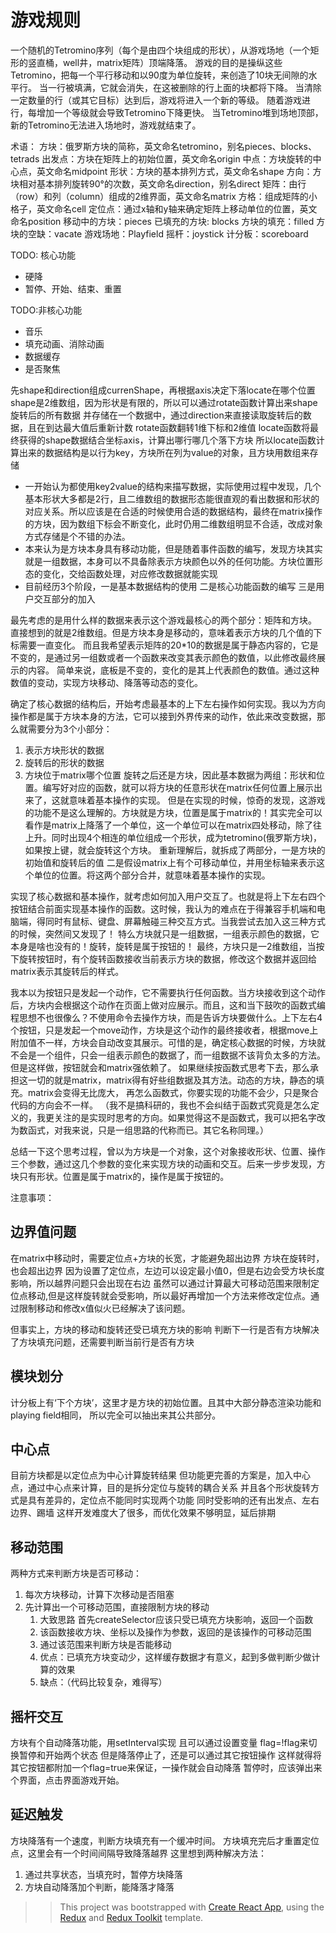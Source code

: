 # 游戏规则
一个随机的Tetromino序列（每个是由四个块组成的形状），从游戏场地（一个矩形的竖直桶，well井，matrix矩阵）顶端降落。
游戏的目的是操纵这些Tetromino，把每一个平行移动和以90度为单位旋转，来创造了10块无间隙的水平行。
当一行被填满，它就会消失，在这被删除的行上面的块都将下降。
当清除一定数量的行（或其它目标）达到后，游戏将进入一个新的等级。
随着游戏进行，每增加一个等级就会导致Tetromino下降更快。
当Tetromino堆到场地顶部，新的Tetromino无法进入场地时，游戏就结束了。

术语：
方块：俄罗斯方块的简称，英文命名tetromino，别名pieces、blocks、tetrads
出发点：方块在矩阵上的初始位置，英文命名origin
中点：方块旋转的中心点，英文命名midpoint
形状：方块的基本排列方式，英文命名shape
方向：方块相对基本排列旋转90°的次数，英文命名direction，别名direct
矩阵：由行（row）和列（column）组成的2维界面，英文命名matrix
方格：组成矩阵的小格子，英文命名cell
定位点：通过x轴和y轴来确定矩阵上移动单位的位置，英文命名position
移动中的方块：pieces
已填充的方块: blocks
方块的填充：filled
方块的空缺：vacate
游戏场地：Playfield
摇杆：joystick
计分板：scoreboard

TODO: 核心功能
* 硬降
* 暂停、开始、结束、重置

TODO:非核心功能
* 音乐
* 填充动画、消除动画
* 数据缓存
* 是否聚焦


先shape和direction组成currenShape，再根据axis决定下落locate在哪个位置
shape是2维数组，因为形状是有限的，所以可以通过rotate函数计算出来shape旋转后的所有数据
并存储在一个数据中，通过direction来直接读取旋转后的数据，且在到达最大值后重新计数
rotate函数翻转1维下标和2维值
locate函数将最终获得的shape数据结合坐标axis，计算出哪行哪几个落下方块
所以locate函数计算出来的数据结构是以行为key，方块所在列为value的对象，且方块用数组来存储

* 一开始认为都使用key2value的结构来描写数据，实际使用过程中发现，几个基本形状大多都是2行，且二维数组的数据形态能很直观的看出数据和形状的对应关系。所以应该是在合适的时候使用合适的数据结构，最终在matrix操作的方块，因为数组下标会不断变化，此时仍用二维数组明显不合适，改成对象方式存储是个不错的办法。
* 本来认为是方块本身具有移动功能，但是随着事件函数的编写，发现方块其实就是一组数据，本身可以不具备除表示方块颜色以外的任何功能。方块位置形态的变化，交给函数处理，对应修改数据就能实现
* 目前经历3个阶段，一是基本数据结构的使用 二是核心功能函数的编写 三是用户交互部分的加入

最先考虑的是用什么样的数据来表示这个游戏最核心的两个部分：矩阵和方块。
直接想到的就是2维数组。但是方块本身是移动的，意味着表示方块的几个值的下标需要一直变化。
而且我希望表示矩阵的20*10的数据是属于静态内容的，它是不变的，是通过另一组数或者一个函数来改变其表示颜色的数值，以此修改最终展示的内容。
简单来说，底板是不变的，变化的是其上代表颜色的数值。通过这种数值的变动，实现方块移动、降落等动态的变化。

确定了核心数据的结构后，开始考虑最基本的上下左右操作如何实现。我以为方向操作都是属于方块本身的方法，它可以接到外界传来的动作，依此来改变数据，那么就需要分为3个小部分：
1. 表示方块形状的数据 
2. 旋转后的形状的数据
3. 方块位于matrix哪个位置
旋转之后还是方块，因此基本数据为两组：形状和位置。编写好对应的函数，就可以将方块的任意形状在matrix任何位置上展示出来了，这就意味着基本操作的实现。
但是在实现的时候，惊奇的发现，这游戏的功能不是这么理解的。方块就是方块，位置是属于matrix的！其实完全可以看作是matrix上降落了一个单位，这一个单位可以在matrix四处移动，除了往上升。同时出现4个相连的单位组成一个形状，成为tetromino(俄罗斯方块)，如果按上键，就会旋转这个方块。
重新理解后，就拆成了两部分，一是方块的初始值和旋转后的值 二是假设matrix上有个可移动单位，并用坐标轴来表示这个单位的位置。将这两个部分合并，就意味着基本操作的实现。

实现了核心数据和基本操作，就考虑如何加入用户交互了。也就是将上下左右四个按钮结合前面实现基本操作的函数。这时候，我认为的难点在于得兼容手机端和电脑端，得同时有鼠标、键盘、屏幕触碰三种交互方式。当我尝试去加入这三种方式的时候，突然间又发现了！
特么方块就只是一组数据，一组表示颜色的数据，它本身是啥也没有的！旋转，旋转是属于按钮的！
最终，方块只是一2维数组，当按下旋转按钮时，有个旋转函数接收当前表示方块的数据，修改这个数据并返回给matrix表示其旋转后的样式。

我本以为按钮只是发起一个动作，它不需要执行任何函数。当方块接收到这个动作后，方块内会根据这个动作在页面上做对应展示。而且，这和当下鼓吹的函数式编程思想不也很像么？不使用命令去操作方块，而是告诉方块要做什么。上下左右4个按钮，只是发起一个move动作，方块是这个动作的最终接收者，根据move上附加值不一样，方块会自动改变其展示。可惜的是，确定核心数据的时候，方块就不会是一个组件，只会一组表示颜色的数据了，而一组数据不该背负太多的方法。但是这样做，按钮就会和matrix强依赖了。
如果继续按函数式思考下去，那么承担这一切的就是matrix，matrix得有好些组数据及其方法。动态的方块，静态的填充。matrix会变得无比庞大，
再怎么函数式，你要实现的功能不会少，只是聚合代码的方向会不一样。
（我不是搞科研的，我也不会纠结于函数式究竟是怎么定义的，我更关注的是实现时思考的方向。如果觉得这不是函数式，我可以把名字改为数函式，对我来说，只是一组思路的代称而已。其它名称同理。）

总结一下这个思考过程，曾以为方块是一个对象，这个对象接收形状、位置、操作三个参数，通过这几个参数的变化来实现方块的动画和交互。后来一步步发现，方块只有形状。位置是属于matrix的，操作是属于按钮的。

注意事项：
## 边界值问题
在matrix中移动时，需要定位点+方块的长宽，才能避免超出边界
方块在旋转时，也会超出边界
因为设置了定位点，左边可以设定最小值0，但是右边会受方块长度影响，所以越界问题只会出现在右边
虽然可以通过计算最大可移动范围来限制定位点移动,但是这样旋转就会受影响，所以最好再增加一个方法来修改定位点。通过限制移动和修改x值似火已经解决了该问题。

但事实上，方块的移动和旋转还受已填充方块的影响
判断下一行是否有方块解决了方块填充问题，还需要判断当前行是否有方块

## 模块划分
计分板上有‘下个方块’，这里才是方块的初始位置。且其中大部分静态渲染功能和playing field相同，
所以完全可以抽出来其公共部分。

## 中心点
目前方块都是以定位点为中心计算旋转结果
但功能更完善的方案是，加入中心点，通过中心点来计算，目的是拆分定位与旋转的耦合关系
并且各个形状旋转方式是具有差异的，定位点不能同时实现两个功能
同时受影响的还有出发点、左右边界、踢墙
这样开发难度大了很多，而优化效果不够明显，延后排期

## 移动范围
两种方式来判断方块是否可移动：
1. 每次方块移动，计算下次移动是否阻塞
2. 先计算出一个可移动范围，直接限制方块的移动
   1. 大致思路 首先createSelector应该只受已填充方块影响，返回一个函数
   2. 该函数接收方块、坐标以及操作为参数，返回的是该操作的可移动范围
   3. 通过该范围来判断方块是否能移动
   4. 优点：已填充方块变动少，这样缓存数据才有意义，起到多做判断少做计算的效果
   5. 缺点：（代码比较复杂，难得写）

## 摇杆交互
方块有个自动降落功能，用setInterval实现
且可以通过设置变量 flag=!flag来切换暂停和开始两个状态
但是降落停止了，还是可以通过其它按钮操作
这样就得将其它按钮都附加一个flag=true来保证，一操作就会自动降落
暂停时，应该弹出来个界面，点击界面游戏开始。

## 延迟触发
方块降落有一个速度，判断方块填充有一个缓冲时间。
方块填充完后才重置定位点，这里会有一个时间间隔导致降落越界
这里想到两种解决方法：
1. 通过共享状态，当填充时，暂停方块降落
2. 方块自动降落加个判断，能降落才降落

>> This project was bootstrapped with [Create React App](https://github.com/facebook/create-react-app), using the [Redux](https://redux.js.org/) and [Redux Toolkit](https://redux-toolkit.js.org/) template.
